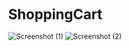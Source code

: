 # ShoppingCart 
![Screenshot (1)](https://user-images.githubusercontent.com/55224565/201655341-d1cb0d3d-f0c3-4afb-847b-11e7e7d290b4.png)
![Screenshot (2)](https://user-images.githubusercontent.com/55224565/201655673-fe134be6-4356-4edf-81cd-579d08e92453.png)

